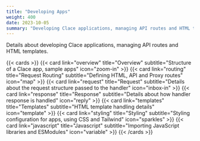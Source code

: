 ```yaml
---
title: "Developing Apps"
weight: 400
date: 2023-10-05
summary: "Developing Clace applications, managing API routes and HTML templates"
---
```


Details about developing Clace applications, managing API routes and HTML templates.

{{< cards >}}
{{< card link="overview" title="Overview" subtitle="Structure of a Clace app, sample apps" icon="zoom-in" >}}
{{< card link="routing" title="Request Routing" subtitle="Defining HTML, API and Proxy routes" icon="map" >}}
{{< card link="request" title="Request" subtitle="Details about the request structure passed to the handler" icon="inbox-in" >}}
{{< card link="response" title="Response" subtitle="Details about how handler response is handled" icon="reply" >}}
{{< card link="templates" title="Templates" subtitle="HTML template handling details" icon="template" >}}
{{< card link="styling" title="Styling" subtitle="Styling configuration for apps, using CSS and Tailwind" icon="sparkles" >}}
{{< card link="javascript" title="Javascript" subtitle="Importing JavaScript libraries and ESModules" icon="variable" >}}
{{< /cards >}}
